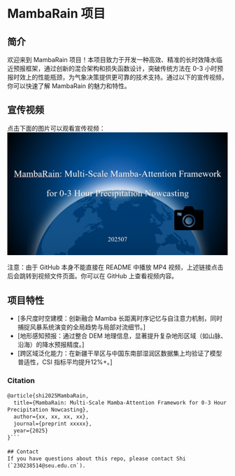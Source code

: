 # MambaRain 项目

## 简介
欢迎来到 MambaRain 项目！本项目致力于开发一种高效、精准的长时效降水临近预报框架，通过创新的混合架构和损失函数设计，突破传统方法在 0-3 小时预报时效上的性能瓶颈，为气象决策提供更可靠的技术支持。通过以下的宣传视频，你可以快速了解 MambaRain 的魅力和特性。

## 宣传视频
点击下面的图片可以观看宣传视频：
[![MambaRain 宣传视频](https://github.com/Spring-lovely/MambaRain/blob/main/MP4/MambaRain.png)](https://github.com/Spring-lovely/MambaRain/blob/main/MP4/MambaRain.mp4)

注意：由于 GitHub 本身不能直接在 README 中播放 MP4 视频，上述链接点击后会跳转到视频文件页面。你可以在 GitHub 上查看视频内容。

## 项目特性
- [多尺度时空建模：创新融合 Mamba 长距离时序记忆与自注意力机制，同时捕捉风暴系统演变的全局趋势与局部对流细节。]
- [地形感知预报：通过整合 DEM 地理信息，显著提升复杂地形区域（如山脉、沿海）的降水预报精度。]
- [跨区域泛化能力：在新疆干旱区与中国东南部湿润区数据集上均验证了模型普适性，CSI 指标平均提升12%+。]
  

### Citation

```
@article{shi2025MambaRain,
  title={MambaRain: Multi-Scale Mamba-Attention Framework for 0-3 Hour Precipitation Nowcasting},
  author={xx, xx, xx, xx},
  journal={preprint xxxxx},
  year={2025}
}```

## Contact
If you have questions about this repo, please contact Shi (`230238514@seu.edu.cn`).
